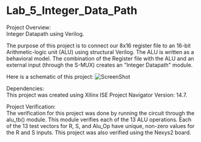 # Lab_5_Integer_Data_Path
Project Overview:  
Integer Datapath using Verilog.
    
The purpose of this project is to connect our 8x16 register file to an 16-bit Arithmetic-logic unit (ALU) using structural Verilog. The ALU is written as a behavioral model. The combination of the Register file with the ALU and an external input (through the S-MUX) creates an "Integer Datapath" module.
  
Here is a schematic of this project:
![ScreenShot](https://cloud.githubusercontent.com/assets/14812721/24824905/540c48ca-1bc9-11e7-9958-eb9057c9f229.jpg)
    
Dependencies:   
This project was created using Xilinx ISE Project Navigator Version: 14.7.   
    
Project Verification:  
The verification for this project was done by running the circuit through the alu_tb() module. This module verifies each of the 13 ALU operations. Each of the 13 test vectors for R, S, and Alu_Op have unique, non-zero values for the R and S inputs. This project was also verified using the Nexys2 board.
